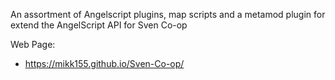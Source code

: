 An assortment of Angelscript plugins, map scripts and a metamod plugin for extend the AngelScript API for Sven Co-op

Web Page:
- https://mikk155.github.io/Sven-Co-op/
